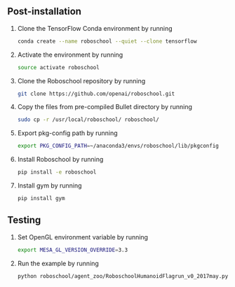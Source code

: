 ## Post-installation

1. Clone the TensorFlow Conda environment by running
    ```bash
    conda create --name roboschool --quiet --clone tensorflow
    ```
2. Activate the environment by running
    ```bash
    source activate roboschool
    ```
3. Clone the Roboschool repository by running
    ```bash
    git clone https://github.com/openai/roboschool.git
    ```
4. Copy the files from pre-compiled Bullet directory by running
    ```bash
    sudo cp -r /usr/local/roboschool/ roboschool/
    ```
5. Export pkg-config path by running
    ```bash
    export PKG_CONFIG_PATH=~/anaconda3/envs/roboschool/lib/pkgconfig
    ```
6. Install Roboschool by running
    ```bash
    pip install -e roboschool
    ```
7. Install gym by running
    ```bash
    pip install gym
    ```

## Testing

1. Set OpenGL environment variable by running
    ```bash
    export MESA_GL_VERSION_OVERRIDE=3.3
    ```
2. Run the example by running
    ```bash
    python roboschool/agent_zoo/RoboschoolHumanoidFlagrun_v0_2017may.py
    ```